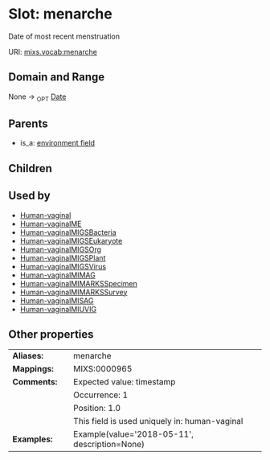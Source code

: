 
# Slot: menarche


Date of most recent menstruation

URI: [mixs.vocab:menarche](https://w3id.org/mixs/vocab/menarche)


## Domain and Range

None ->  <sub>OPT</sub> [Date](types/Date.md)

## Parents

 *  is_a: [environment field](environment_field.md)

## Children


## Used by

 * [Human-vaginal](Human-vaginal.md)
 * [Human-vaginalME](Human-vaginalME.md)
 * [Human-vaginalMIGSBacteria](Human-vaginalMIGSBacteria.md)
 * [Human-vaginalMIGSEukaryote](Human-vaginalMIGSEukaryote.md)
 * [Human-vaginalMIGSOrg](Human-vaginalMIGSOrg.md)
 * [Human-vaginalMIGSPlant](Human-vaginalMIGSPlant.md)
 * [Human-vaginalMIGSVirus](Human-vaginalMIGSVirus.md)
 * [Human-vaginalMIMAG](Human-vaginalMIMAG.md)
 * [Human-vaginalMIMARKSSpecimen](Human-vaginalMIMARKSSpecimen.md)
 * [Human-vaginalMIMARKSSurvey](Human-vaginalMIMARKSSurvey.md)
 * [Human-vaginalMISAG](Human-vaginalMISAG.md)
 * [Human-vaginalMIUVIG](Human-vaginalMIUVIG.md)

## Other properties

|  |  |  |
| --- | --- | --- |
| **Aliases:** | | menarche |
| **Mappings:** | | MIXS:0000965 |
| **Comments:** | | Expected value: timestamp |
|  | | Occurrence: 1 |
|  | | Position: 1.0 |
|  | | This field is used uniquely in: human-vaginal |
| **Examples:** | | Example(value='2018-05-11', description=None) |

